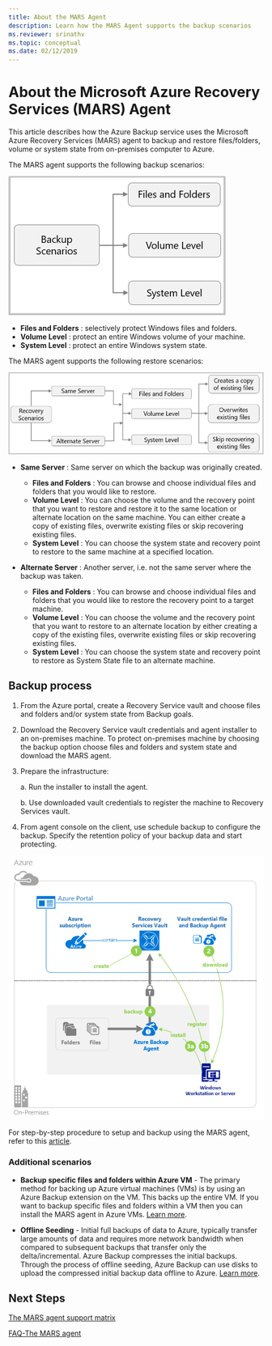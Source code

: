 ```yaml
---
title: About the MARS Agent
description: Learn how the MARS Agent supports the backup scenarios
ms.reviewer: srinathv
ms.topic: conceptual
ms.date: 02/12/2019
---
```


# About the Microsoft Azure Recovery Services (MARS) Agent

This article describes how the Azure Backup service uses the Microsoft Azure Recovery Services (MARS) agent to backup and restore files/folders, volume or system state from on-premises computer to Azure.

The MARS agent supports the following backup scenarios:

![recovery services vault dashboard](./media/backup-try-azure-backup-in-10-mins/backup-scenarios.png)

- **Files and Folders** : selectively protect Windows files and folders.
- **Volume Level** : protect an entire Windows volume of your machine.
- **System Level** : protect an entire Windows system state.

The MARS agent supports the following restore scenarios:

![recovery services vault dashboard](./media/backup-try-azure-backup-in-10-mins/restore-scenarios.png)

-	**Same Server** : Same server on which the backup was originally created.
    -    **Files and Folders** : You can browse and choose individual files and folders that you would like to restore.
    -    **Volume Level** : You can choose the volume and the recovery point that you want to restore and restore it to the same location or alternate location on the same machine.  You can either create a copy of existing files, overwrite existing files or skip recovering existing files.
    -    **System Level** : You can choose the system state and recovery point to restore to the same machine at a specified location.


- 	**Alternate Server** : Another server, i.e. not the same server where the backup was taken.
    -    **Files and Folders** : You can browse and choose individual files and folders that you would like to restore the recovery point to a target machine.
    -    **Volume Level** : You can choose the volume and the recovery point that you want to restore to an alternate location by either creating a copy of the existing files, overwrite existing files or skip recovering existing files.
    -    **System Level** : You can choose the system state and recovery point to restore as System State file to an alternate machine.

## Backup process

1.	From the Azure portal, create a Recovery Service vault and choose files and folders and/or system state from Backup goals.
2.	Download the Recovery Service vault credentials and agent installer to an on-premises machine. To protect on-premises machine by choosing the backup option choose files and folders and system state and download the MARS agent.
3.	Prepare the infrastructure:

    a.    Run the installer to install the agent.

    b.	Use downloaded vault credentials to register the machine to Recovery Services vault.
4.	From agent console on the client, use schedule backup to configure the backup. Specify the retention policy of your backup data and start protecting.

![recovery services vault dashboard](./media/backup-try-azure-backup-in-10-mins/backup-process.png)

For step-by-step procedure to setup and backup using the MARS agent, refer to this [article](https://review.docs.microsoft.com/azure/backup/backup-configure-vault?branch=pr-en-us-97600#create-a-recovery-services-vault).

### Additional scenarios
-	**Backup specific files and folders within Azure VM** - The primary method for backing up Azure virtual machines (VMs) is by using an Azure Backup extension on the VM. This backs up the entire VM. If you want to backup specific files and folders within a VM then you can install the MARS agent in Azure VMs. [Learn more](https://docs.microsoft.com/azure/backup/backup-architecture#architecture-built-in-azure-vm-backup).

-	**Offline Seeding** - Initial full backups of data to Azure, typically transfer large amounts of data and requires more network bandwidth when compared to subsequent backups that transfer only the delta/incremental. Azure Backup compresses the initial backups. Through the process of offline seeding, Azure Backup can use disks to upload the compressed initial backup data offline to Azure. [Learn more](https://docs.microsoft.com/azure/backup/backup-azure-backup-server-import-export-).


## Next Steps
[The MARS agent support matrix](https://review.docs.microsoft.com/azure/backup/backup-support-matrix-mars-agent?branch=pr-en-us-97600)

[FAQ-The MARS agent](https://review.docs.microsoft.com/azure/backup/backup-azure-file-folder-backup-faq?branch=pr-en-us-97600)
